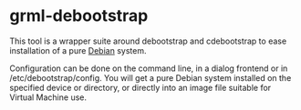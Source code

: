 grml-debootstrap
================

This tool is a wrapper suite around debootstrap and cdebootstrap
to ease installation of a pure [Debian](http://debian.org/) system.

Configuration can be done on the command line, in a dialog frontend
or in /etc/debootstrap/config. You will get a pure Debian system
installed on the specified device or directory, or directly into
an image file suitable for Virtual Machine use.

